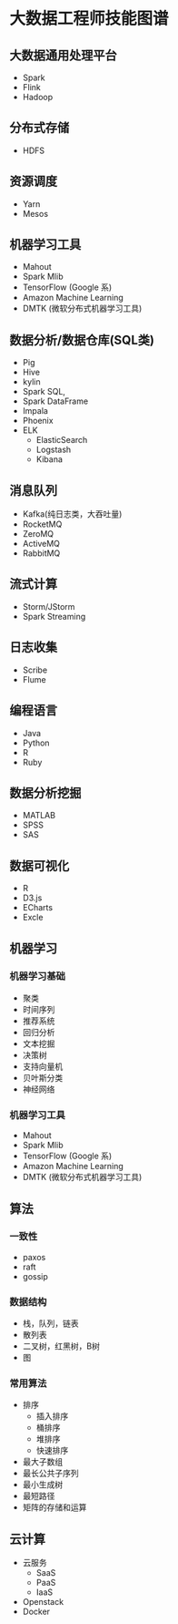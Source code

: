 #  大数据工程师技能图谱
## 大数据通用处理平台
- Spark
- Flink
- Hadoop
  
## 分布式存储
- HDFS
  
## 资源调度

- Yarn 
- Mesos     
  
## 机器学习工具
 
- Mahout
- Spark Mlib
- TensorFlow (Google 系)
- Amazon Machine Learning
- DMTK (微软分布式机器学习工具)  

## 数据分析/数据仓库(SQL类)

- Pig
- Hive
- kylin
- Spark SQL, 
- Spark DataFrame
- Impala
- Phoenix
- ELK
   - ElasticSearch
   - Logstash
   - Kibana

## 消息队列

- Kafka(纯日志类，大吞吐量)
- RocketMQ 
- ZeroMQ
- ActiveMQ
- RabbitMQ

## 流式计算

- Storm/JStorm
- Spark Streaming

## 日志收集

- Scribe
- Flume

## 编程语言
- Java
- Python
- R
- Ruby

## 数据分析挖掘
- MATLAB
- SPSS
- SAS


## 数据可视化
- R
- D3.js
- ECharts
- Excle


## 机器学习

### 机器学习基础
- 聚类
- 时间序列
- 推荐系统
- 回归分析
- 文本挖掘
- 决策树
- 支持向量机
- 贝叶斯分类
- 神经网络

### 机器学习工具
- Mahout
- Spark Mlib
- TensorFlow (Google 系)
- Amazon Machine Learning
- DMTK (微软分布式机器学习工具)

       

## 算法
### 一致性
- paxos
- raft
- gossip

### 数据结构
- 栈，队列，链表
- 散列表
- 二叉树，红黑树，B树
- 图

### 常用算法
- 排序
   - 插入排序
   - 桶排序
   - 堆排序
   - 快速排序
- 最大子数组
- 最长公共子序列
- 最小生成树
- 最短路径
- 矩阵的存储和运算

## 云计算
- 云服务
    - SaaS
    - PaaS
    - IaaS
- Openstack
-  Docker

